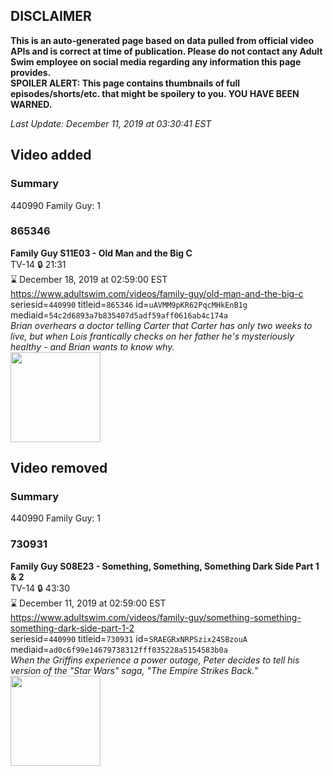 ## DISCLAIMER
**This is an auto-generated page based on data pulled from official video APIs and is correct at time of publication. Please do not contact any Adult Swim employee on social media regarding any information this page provides.**  
**SPOILER ALERT: This page contains thumbnails of full episodes/shorts/etc. that might be spoilery to you. YOU HAVE BEEN WARNED.**  

_Last Update: December 11, 2019 at 03:30:41 EST_
## Video added
### Summary
440990 Family Guy: 1  
### 865346
**Family Guy S11E03 - Old Man and the Big C**  
TV-14 🔒 21:31  
⌛ December 18, 2019 at 02:59:00 EST  
https://www.adultswim.com/videos/family-guy/old-man-and-the-big-c  
seriesid=`440990` titleid=`865346` id=`uAVMM9pKR62PqcMHkEnB1g` mediaid=`54c2d6893a7b835407d5adf59aff0616ab4c174a`  
_Brian overhears a doctor telling Carter that Carter has only two weeks to live, but when Lois frantically checks on her father he's mysteriously healthy - and Brian wants to know why._  
<a href="https://i.cdn.turner.com/adultswim/big/image-upload/thumbnails/thumb-2_image-152216388455818.jpg"><img src="https://i.cdn.turner.com/adultswim/big/image-upload/thumbnails/thumb-2_image-152216388455818.jpg" height="144px" /></a>
## Video removed
### Summary
440990 Family Guy: 1  
### 730931
**Family Guy S08E23 - Something, Something, Something Dark Side Part 1 & 2**  
TV-14 🔒 43:30  
⌛ December 11, 2019 at 02:59:00 EST  
https://www.adultswim.com/videos/family-guy/something-something-something-dark-side-part-1-2  
seriesid=`440990` titleid=`730931` id=`SRAEGRxNRPSzix24SBzouA` mediaid=`ad0c6f99e14679738312fff035228a5154583b0a`  
_When the Griffins experience a power outage, Peter decides to tell his version of the "Star Wars" saga, "The Empire Strikes Back."_  
<a href="https://i.cdn.turner.com/adultswim/big/image-upload/thumbnails/thumb-2_image-15203652126031.jpg"><img src="https://i.cdn.turner.com/adultswim/big/image-upload/thumbnails/thumb-2_image-15203652126031.jpg" height="144px" /></a>
